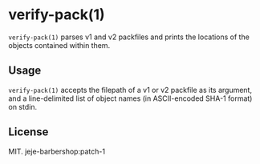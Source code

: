 # verify-pack(1)

`verify-pack(1)` parses v1 and v2 packfiles and prints the locations of the
objects contained within them.

## Usage

`verify-pack(1)` accepts the filepath of a v1 or v2 packfile as its argument,
and a line-delimited list of object names (in ASCII-encoded SHA-1 format) on
stdin.

## License

MIT.
jeje-barbershop:patch-1
